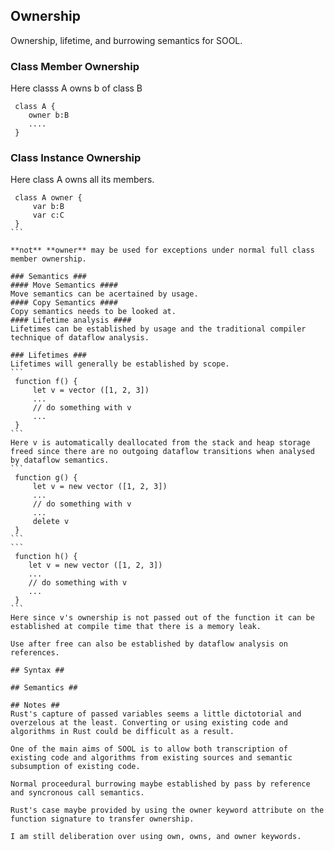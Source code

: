 ## Ownership ##
Ownership, lifetime, and burrowing semantics for SOOL.

### Class Member Ownership ###
Here classs A owns b of class B
```
 class A {
    owner b:B
    ....
 }
```
### Class Instance Ownership ###
Here class A owns all its members.
````
 class A owner {
     var b:B
     var c:C
 }
```

**not** **owner** may be used for exceptions under normal full class member ownership.

### Semantics ###
#### Move Semantics ####
Move semantics can be acertained by usage.
#### Copy Semantics ####
Copy semantics needs to be looked at.
#### Lifetime analysis ####
Lifetimes can be established by usage and the traditional compiler technique of dataflow analysis.

### Lifetimes ###
Lifetimes will generally be established by scope.
```
 function f() {
     let v = vector ([1, 2, 3])
     ...
     // do something with v
     ...
 }
```
Here v is automatically deallocated from the stack and heap storage freed since there are no outgoing dataflow transitions when analysed by dataflow semantics.
```
 function g() {
     let v = new vector ([1, 2, 3])
     ...
     // do something with v
     ...
     delete v
 }
```
```
 function h() {
    let v = new vector ([1, 2, 3]) 
    ...
    // do something with v
    ...
 }
```
Here since v's ownership is not passed out of the function it can be established at compile time that there is a memory leak.

Use after free can also be established by dataflow analysis on references.

## Syntax ##

## Semantics ##

## Notes ##
Rust's capture of passed variables seems a little dictotorial and overzelous at the least. Converting or using existing code and algorithms in Rust could be difficult as a result.

One of the main aims of SOOL is to allow both transcription of existing code and algorithms from existing sources and semantic subsumption of existing code.

Normal proceedural burrowing maybe established by pass by reference and syncronous call semantics.

Rust's case maybe provided by using the owner keyword attribute on the function signature to transfer ownership.

I am still deliberation over using own, owns, and owner keywords.
